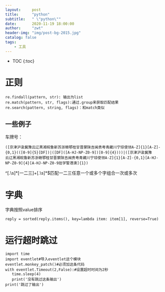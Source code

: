 ```yaml
---
layout:     post
title:      "python"
subtitle:   " \"python\""
date:       2020-11-19 18:00:00
author:     "zwt"
header-img: "img/post-bg-2015.jpg"
catalog: false
tags:
    - 工具
---
```

* TOC
{:toc}

# 正则

```
re.findall(pattern, str): 输出为list
re.match(pattern, str, flags):通过.group来获取匹配结果
re.search(pattern, string, flags)：和match类似
```
## 一些例子
车牌号：
```
([京津沪渝冀豫云辽黑湘皖鲁新苏浙赣鄂桂甘晋蒙陕吉闽贵粤青藏川宁琼使领A-Z]{1}[A-Z]-
{0,1}(([0-9]{5}[DF])|([DF]([A-HJ-NP-Z0-9])[0-9]{4})))|([京津沪渝冀豫
云辽黑湘皖鲁新苏浙赣鄂桂甘晋蒙陕吉闽贵粤青藏川宁琼使领A-Z]{1}[A-Z]-{0,1}[A-HJ-NP-Z0-9]{4}[A-HJ-NP-Z0-9挂学警港澳]{1})
```
^[.\s]\*[一二三]+[.\s]\*\$匹配一二三任意一个或多个字组合一次或多次

# 字典

字典按照value排序
```
reply = sorted(reply.items(), key=lambda item: item[1], reverse=True)
```
# 运行超时跳过
```
import time
import eventlet#导入eventlet这个模块
eventlet.monkey_patch()#必须加这条代码
with eventlet.Timeout(2,False):#设置超时时间为2秒
   time.sleep(4)
   print('没有跳过这条输出')
print('跳过了输出')
```